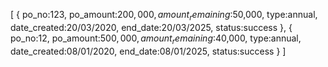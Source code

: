 [
  {
    po_no:123,
    po_amount:$200,000,
    amount_remaining:$50,000,
    type:annual,
    date_created:20/03/2020,
    end_date:20/03/2025,
    status:success
  },
  {
    po_no:12,
    po_amount:$500,000,
    amount_remaining:$40,000,
    type:annual,
    date_created:08/01/2020,
    end_date:08/01/2025,
    status:success
  }
]
    
